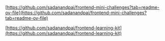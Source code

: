 

[https://github.com/sadanandpai/frontend-mini-challenges?tab=readme-ov-file](https://github.com/sadanandpai/frontend-mini-challenges?tab=readme-ov-file)  
  
[https://github.com/sadanandpai/frontend-learning-kit](https://github.com/sadanandpai/frontend-learning-kit)




